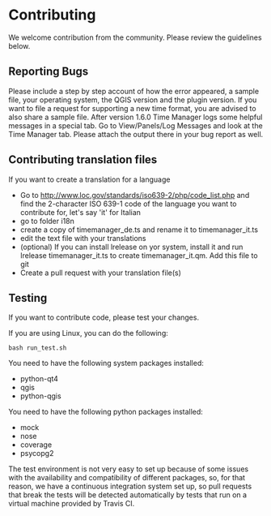 # Contributing

We welcome contribution from the community. Please review the guidelines below.

## Reporting Bugs

Please include a step by step account of how the error appeared, a sample file, your operating system, the QGIS version and the plugin version.
If you want to file a request for supporting a new time format, you are advised to also share a sample file. After version 1.6.0 Time Manager logs some helpful messages in a special tab. Go to View/Panels/Log Messages and look at the Time Manager tab. Please attach the output there in your bug report as well.

## Contributing translation files

If you want to create a translation for a language
* Go to http://www.loc.gov/standards/iso639-2/php/code_list.php and find the 2-character ISO 639-1
code of the language you want to contribute for, let's say 'it' for Italian
* go to folder i18n
* create a copy of timemanager_de.ts and rename it to timemanager_it.ts
* edit the text file with your translations
* (optional) If you can install lrelease on yor system, install it and run lrelease
timemanager_it.ts to create timemanager_it.qm. Add this file to git
* Create a pull request with your translation file(s)

## Testing

If you want to contribute code, please test your changes.

If you are using Linux, you can do the following: 
```
bash run_test.sh
```
You need to have the following system packages installed:
* python-qt4
* qgis
* python-qgis

You need to have the following python packages installed:
* mock
* nose
* coverage
* psycopg2

The test environment is not very easy to set up because of some issues with the availability and compatibility of different packages, so, for that reason, we have a continuous integration system set up, so pull requests that break the tests will be detected automatically by tests that run on a virtual machine provided by Travis CI.


